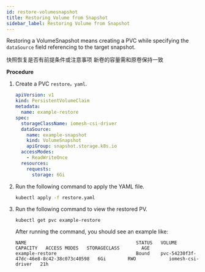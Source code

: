 ```yaml
---
id: restore-volumesnapshot
title: Restoring Volume from Snapshot
sidebar_label: Restoring Volume from Snapshot
---
```



Restoring a VolumeSnapshot means creating a PVC while specifying the `dataSource` field referencing to the target snapshot. 

快照恢复是否有前提条件或注意事项
新卷的容量需和原卷保持一致

**Procedure**

1. Create a PVC `restore。yaml`.

    ```yaml
    apiVersion: v1
    kind: PersistentVolumeClaim
    metadata:
      name: example-restore
    spec:
      storageClassName: iomesh-csi-driver
      dataSource:
        name: example-snapshot
        kind: VolumeSnapshot
        apiGroup: snapshot.storage.k8s.io
      accessModes:
        - ReadWriteOnce
      resources:
        requests:
          storage: 6Gi
    ```

2. Run the following command to apply the YAML file. 

    ```bash
    kubectl apply -f restore.yaml
    ```
3. Run the following command to view the restored PV.

    ```
    kubectl get pvc example-restore
    ```
   After running the command, you should see an example like:
    ```output
    NAME                                        STATUS   VOLUME                                     CAPACITY   ACCESS MODES   STORAGECLASS        AGE
    example-restore                             Bound    pvc-54230f3f-47dc-46e8-8c42-38c073c40598   6Gi        RWO            iomesh-csi-driver   21h   
    ```
